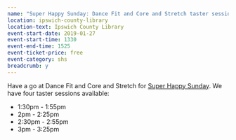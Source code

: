```yaml
---
name: "Super Happy Sunday: Dance Fit and Core and Stretch taster sessions"
location: ipswich-county-library
location-text: Ipswich County Library
event-start-date: 2019-01-27
event-start-time: 1330
event-end-time: 1525
event-ticket-price: free
event-category: shs
breadcrumb: y
---
```


Have a go at Dance Fit and Core and Stretch for [Super Happy Sunday](/news/super-happy-sunday). We have four taster sessions available:

* 1:30pm - 1:55pm
* 2pm - 2:25pm
* 2:30pm - 2:55pm
* 3pm - 3:25pm
